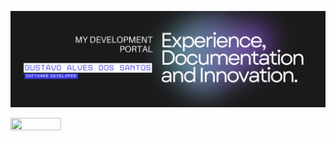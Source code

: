 ![banner](https://github.com/alvesoff/alvesoff/blob/main/Black%20Gradient%20Minimalistic%20Future%20Technology%20YouTube%20Banner.png?raw=true)<br>


<img src="https://github-readme-stats.vercel.app/api/top-langs/?username=Alvesoff&theme=tokyonight&hide_border=true&include_all_commits=false&count_private=false&layout=compact" width="40%" height="40%" align="center"> <br>


